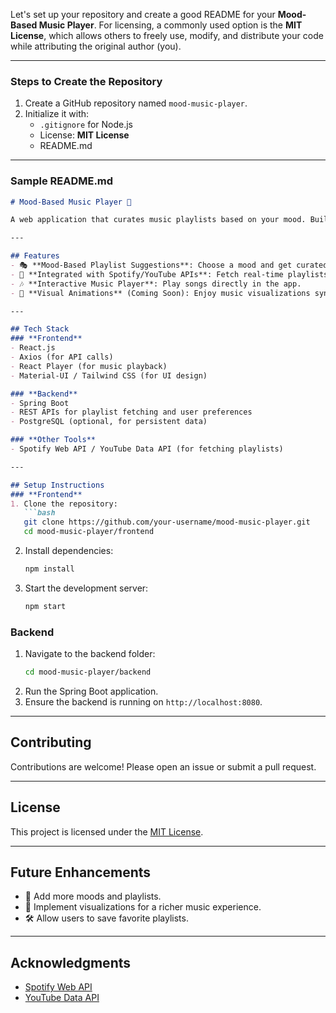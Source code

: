 Let's set up your repository and create a good README for your **Mood-Based Music Player**. For licensing, a commonly used option is the **MIT License**, which allows others to freely use, modify, and distribute your code while attributing the original author (you).  

---

### **Steps to Create the Repository**
1. Create a GitHub repository named `mood-music-player`.  
2. Initialize it with:  
   - `.gitignore` for Node.js  
   - License: **MIT License**  
   - README.md  

---

### **Sample README.md**  

```markdown
# Mood-Based Music Player 🎵  

A web application that curates music playlists based on your mood. Built with a React.js frontend and a Spring Boot backend, this project combines fun and functionality while exploring modern web development.  

---

## Features  
- 🎭 **Mood-Based Playlist Suggestions**: Choose a mood and get curated playlists instantly.  
- 🔄 **Integrated with Spotify/YouTube APIs**: Fetch real-time playlists from popular music platforms.  
- 🎶 **Interactive Music Player**: Play songs directly in the app.  
- 🌟 **Visual Animations** (Coming Soon): Enjoy music visualizations synced to the beat.  

---

## Tech Stack  
### **Frontend**  
- React.js  
- Axios (for API calls)  
- React Player (for music playback)  
- Material-UI / Tailwind CSS (for UI design)  

### **Backend**  
- Spring Boot  
- REST APIs for playlist fetching and user preferences  
- PostgreSQL (optional, for persistent data)  

### **Other Tools**  
- Spotify Web API / YouTube Data API (for fetching playlists)  

---

## Setup Instructions  
### **Frontend**  
1. Clone the repository:  
   ```bash
   git clone https://github.com/your-username/mood-music-player.git
   cd mood-music-player/frontend
   ```  
2. Install dependencies:  
   ```bash
   npm install
   ```  
3. Start the development server:  
   ```bash
   npm start
   ```  

### **Backend**  
1. Navigate to the backend folder:  
   ```bash
   cd mood-music-player/backend
   ```  
2. Run the Spring Boot application.  
3. Ensure the backend is running on `http://localhost:8080`.  

---

## Contributing  
Contributions are welcome! Please open an issue or submit a pull request.  

---

## License  
This project is licensed under the [MIT License](LICENSE).  

---

## Future Enhancements  
- 🌈 Add more moods and playlists.  
- 🎨 Implement visualizations for a richer music experience.  
- 🛠 Allow users to save favorite playlists.  

---

## Acknowledgments  
- [Spotify Web API](https://developer.spotify.com/documentation/web-api/)  
- [YouTube Data API](https://developers.google.com/youtube/v3)  
